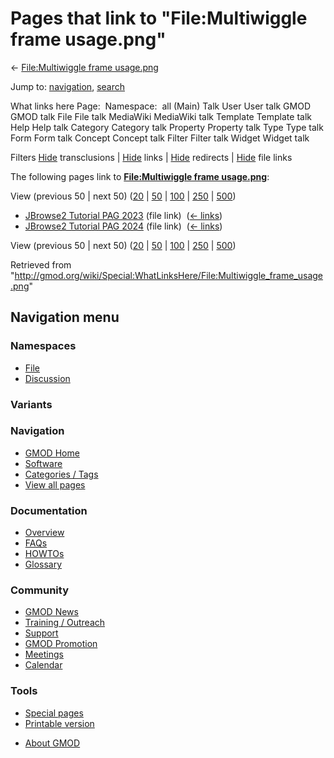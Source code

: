 <div id="mw-page-base" class="noprint">

</div>

<div id="mw-head-base" class="noprint">

</div>

<div id="content" class="mw-body" role="main">

<span id="top"></span>

<div id="mw-js-message" style="display:none;">

</div>



# <span dir="auto">Pages that link to "File:Multiwiggle frame usage.png"</span>

<div id="bodyContent">

<div id="contentSub">

← [File:Multiwiggle frame
usage.png](/wiki/File:Multiwiggle_frame_usage.png "File:Multiwiggle frame usage.png")

</div>

<div id="jump-to-nav" class="mw-jump">

Jump to: [navigation](#mw-navigation), [search](#p-search)

</div>

<div id="mw-content-text">

What links here Page:  Namespace:  all (Main) Talk User User talk GMOD
GMOD talk File File talk MediaWiki MediaWiki talk Template Template talk
Help Help talk Category Category talk Property Property talk Type Type
talk Form Form talk Concept Concept talk Filter Filter talk Widget
Widget talk

Filters
[Hide](/mediawiki/index.php?title=Special:WhatLinksHere/File:Multiwiggle_frame_usage.png&hidetrans=1 "Special:WhatLinksHere/File:Multiwiggle frame usage.png")
transclusions \|
[Hide](/mediawiki/index.php?title=Special:WhatLinksHere/File:Multiwiggle_frame_usage.png&hidelinks=1 "Special:WhatLinksHere/File:Multiwiggle frame usage.png")
links \|
[Hide](/mediawiki/index.php?title=Special:WhatLinksHere/File:Multiwiggle_frame_usage.png&hideredirs=1 "Special:WhatLinksHere/File:Multiwiggle frame usage.png")
redirects \|
[Hide](/mediawiki/index.php?title=Special:WhatLinksHere/File:Multiwiggle_frame_usage.png&hideimages=1 "Special:WhatLinksHere/File:Multiwiggle frame usage.png")
file links

The following pages link to **[File:Multiwiggle frame
usage.png](/wiki/File:Multiwiggle_frame_usage.png "File:Multiwiggle frame usage.png")**:

View (previous 50 \| next 50)
([20](/mediawiki/index.php?title=Special:WhatLinksHere/File:Multiwiggle_frame_usage.png&limit=20 "Special:WhatLinksHere/File:Multiwiggle frame usage.png")
\|
[50](/mediawiki/index.php?title=Special:WhatLinksHere/File:Multiwiggle_frame_usage.png&limit=50 "Special:WhatLinksHere/File:Multiwiggle frame usage.png")
\|
[100](/mediawiki/index.php?title=Special:WhatLinksHere/File:Multiwiggle_frame_usage.png&limit=100 "Special:WhatLinksHere/File:Multiwiggle frame usage.png")
\|
[250](/mediawiki/index.php?title=Special:WhatLinksHere/File:Multiwiggle_frame_usage.png&limit=250 "Special:WhatLinksHere/File:Multiwiggle frame usage.png")
\|
[500](/mediawiki/index.php?title=Special:WhatLinksHere/File:Multiwiggle_frame_usage.png&limit=500 "Special:WhatLinksHere/File:Multiwiggle frame usage.png"))

- [JBrowse2 Tutorial PAG
  2023](/wiki/JBrowse2_Tutorial_PAG_2023 "JBrowse2 Tutorial PAG 2023")
  (file link) ‎ <span class="mw-whatlinkshere-tools">([←
  links](/mediawiki/index.php?title=Special:WhatLinksHere&target=JBrowse2+Tutorial+PAG+2023 "Special:WhatLinksHere"))</span>
- [JBrowse2 Tutorial PAG
  2024](/wiki/JBrowse2_Tutorial_PAG_2024 "JBrowse2 Tutorial PAG 2024")
  (file link) ‎ <span class="mw-whatlinkshere-tools">([←
  links](/mediawiki/index.php?title=Special:WhatLinksHere&target=JBrowse2+Tutorial+PAG+2024 "Special:WhatLinksHere"))</span>

View (previous 50 \| next 50)
([20](/mediawiki/index.php?title=Special:WhatLinksHere/File:Multiwiggle_frame_usage.png&limit=20 "Special:WhatLinksHere/File:Multiwiggle frame usage.png")
\|
[50](/mediawiki/index.php?title=Special:WhatLinksHere/File:Multiwiggle_frame_usage.png&limit=50 "Special:WhatLinksHere/File:Multiwiggle frame usage.png")
\|
[100](/mediawiki/index.php?title=Special:WhatLinksHere/File:Multiwiggle_frame_usage.png&limit=100 "Special:WhatLinksHere/File:Multiwiggle frame usage.png")
\|
[250](/mediawiki/index.php?title=Special:WhatLinksHere/File:Multiwiggle_frame_usage.png&limit=250 "Special:WhatLinksHere/File:Multiwiggle frame usage.png")
\|
[500](/mediawiki/index.php?title=Special:WhatLinksHere/File:Multiwiggle_frame_usage.png&limit=500 "Special:WhatLinksHere/File:Multiwiggle frame usage.png"))

</div>

<div class="printfooter">

Retrieved from
"<http://gmod.org/wiki/Special:WhatLinksHere/File:Multiwiggle_frame_usage.png>"

</div>

<div id="catlinks" class="catlinks catlinks-allhidden">

</div>

<div class="visualClear">

</div>

</div>

</div>

<div id="mw-navigation">

## Navigation menu

<div id="mw-head">



<div id="left-navigation">

<div id="p-namespaces" class="vectorTabs" role="navigation"
aria-labelledby="p-namespaces-label">

### Namespaces

- <span id="ca-nstab-image"><a href="/wiki/File:Multiwiggle_frame_usage.png" accesskey="c"
  title="View the file page [c]">File</a></span>
- <span id="ca-talk"><a
  href="/mediawiki/index.php?title=File_talk:Multiwiggle_frame_usage.png&amp;action=edit&amp;redlink=1"
  accesskey="t"
  title="Discussion about the content page [t]">Discussion</a></span>

</div>

<div id="p-variants" class="vectorMenu emptyPortlet" role="navigation"
aria-labelledby="p-variants-label">

### 

### Variants[](#)

<div class="menu">

</div>

</div>

</div>





</div>

</div>

</div>

<div id="mw-panel">

<div id="p-logo" role="banner">

<a href="/wiki/Main_Page"
style="background-image: url(http://gmod.org/images/GMOD-cogs.png);"
title="Visit the main page"></a>

</div>

<div id="p-Navigation" class="portal" role="navigation"
aria-labelledby="p-Navigation-label">

### Navigation

<div class="body">

- <span id="n-GMOD-Home">[GMOD Home](/wiki/Main_Page)</span>
- <span id="n-Software">[Software](/wiki/GMOD_Components)</span>
- <span id="n-Categories-.2F-Tags">[Categories /
  Tags](/wiki/Categories)</span>
- <span id="n-View-all-pages">[View all
  pages](/wiki/Special:AllPages)</span>

</div>

</div>

<div id="p-Documentation" class="portal" role="navigation"
aria-labelledby="p-Documentation-label">

### Documentation

<div class="body">

- <span id="n-Overview">[Overview](/wiki/Overview)</span>
- <span id="n-FAQs">[FAQs](/wiki/Category:FAQ)</span>
- <span id="n-HOWTOs">[HOWTOs](/wiki/Category:HOWTO)</span>
- <span id="n-Glossary">[Glossary](/wiki/Glossary)</span>

</div>

</div>

<div id="p-Community" class="portal" role="navigation"
aria-labelledby="p-Community-label">

### Community

<div class="body">

- <span id="n-GMOD-News">[GMOD News](/wiki/GMOD_News)</span>
- <span id="n-Training-.2F-Outreach">[Training /
  Outreach](/wiki/Training_and_Outreach)</span>
- <span id="n-Support">[Support](/wiki/Support)</span>
- <span id="n-GMOD-Promotion">[GMOD
  Promotion](/wiki/GMOD_Promotion)</span>
- <span id="n-Meetings">[Meetings](/wiki/Meetings)</span>
- <span id="n-Calendar">[Calendar](/wiki/Calendar)</span>

</div>

</div>

<div id="p-tb" class="portal" role="navigation"
aria-labelledby="p-tb-label">

### Tools

<div class="body">

- <span id="t-specialpages"><a href="/wiki/Special:SpecialPages" accesskey="q"
  title="A list of all special pages [q]">Special pages</a></span>
- <span id="t-print"><a
  href="/mediawiki/index.php?title=Special:WhatLinksHere/File:Multiwiggle_frame_usage.png&amp;printable=yes"
  rel="alternate" accesskey="p"
  title="Printable version of this page [p]">Printable version</a></span>

</div>

</div>

</div>

</div>

<div id="footer" role="contentinfo">

- <span id="footer-places-about">[About
  GMOD](/wiki/GMOD:About "GMOD:About")</span>

<!-- -->






</div>
